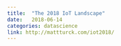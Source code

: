 ```yaml
---
title:  "The 2018 IoT Landscape"
date:   2018-06-14
categories: datascience
link: http://mattturck.com/iot2018/
---
```



